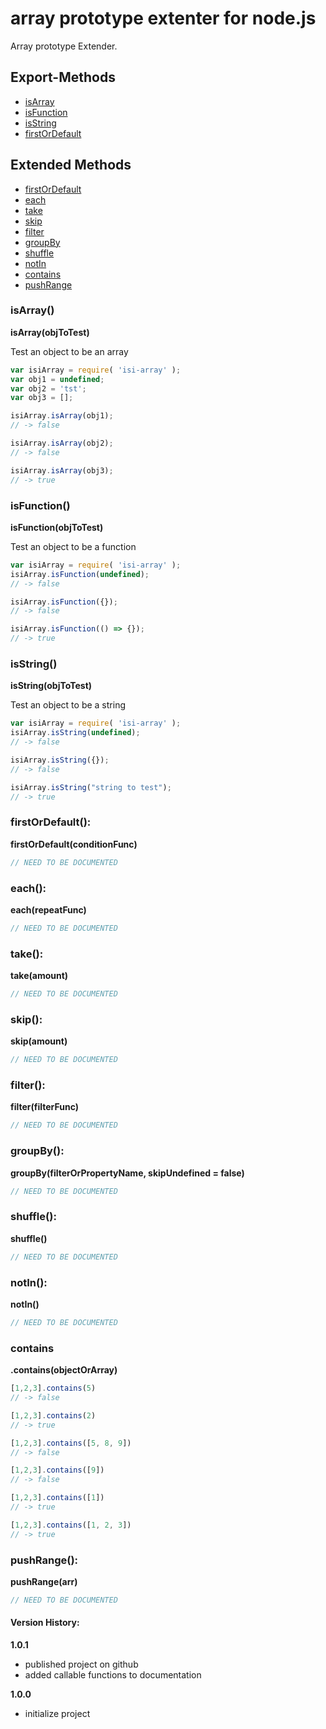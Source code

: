 array prototype extenter for node.js
====================================

Array prototype Extender.
 
Export-Methods
--------------
- [isArray](#isarray)
- [isFunction](#isfunction)
- [isString](#isstring)
- [firstOrDefault](#firstordefault)

Extended Methods
----------------
- [firstOrDefault](#firstordefault)
- [each](#each)
- [take](#take)
- [skip](#skip)
- [filter](#filter)
- [groupBy](#groupBy)
- [shuffle](#shuffle)
- [notIn](#notin)
- [contains](#contains)
- [pushRange](#pushRange)
 
### isArray()
**isArray(objToTest)**

Test an object to be an array

```javascript
var isiArray = require( 'isi-array' );
var obj1 = undefined;
var obj2 = 'tst';
var obj3 = [];

isiArray.isArray(obj1);
// -> false

isiArray.isArray(obj2);
// -> false

isiArray.isArray(obj3);
// -> true
```

### isFunction()
**isFunction(objToTest)**

Test an object to be a function

```javascript
var isiArray = require( 'isi-array' );
isiArray.isFunction(undefined);
// -> false

isiArray.isFunction({});
// -> false

isiArray.isFunction(() => {});
// -> true
```

### isString()
**isString(objToTest)**

Test an object to be a string

```javascript
var isiArray = require( 'isi-array' );
isiArray.isString(undefined);
// -> false

isiArray.isString({});
// -> false

isiArray.isString("string to test");
// -> true
```

### firstOrDefault():
**firstOrDefault(conditionFunc)**

```javascript
// NEED TO BE DOCUMENTED
```

### each():
**each(repeatFunc)**

```javascript
// NEED TO BE DOCUMENTED
```

### take():
**take(amount)**

```javascript
// NEED TO BE DOCUMENTED
```

### skip():
**skip(amount)**

```javascript
// NEED TO BE DOCUMENTED
```

### filter():
**filter(filterFunc)**

```javascript
// NEED TO BE DOCUMENTED
```

### groupBy():
**groupBy(filterOrPropertyName, skipUndefined = false)**

```javascript
// NEED TO BE DOCUMENTED
```

### shuffle():
**shuffle()**

```javascript
// NEED TO BE DOCUMENTED
```

### notIn():
**notIn()**

```javascript
// NEED TO BE DOCUMENTED
```

### contains ### 
**.contains(objectOrArray)**

```javascript
[1,2,3].contains(5)
// -> false

[1,2,3].contains(2)
// -> true

[1,2,3].contains([5, 8, 9])
// -> false

[1,2,3].contains([9])
// -> false

[1,2,3].contains([1])
// -> true

[1,2,3].contains([1, 2, 3])
// -> true
```

### pushRange():
**pushRange(arr)**

```javascript
// NEED TO BE DOCUMENTED
```

#### Version History:
**1.0.1**
- published project on github
- added callable functions to documentation

**1.0.0**
- initialize project